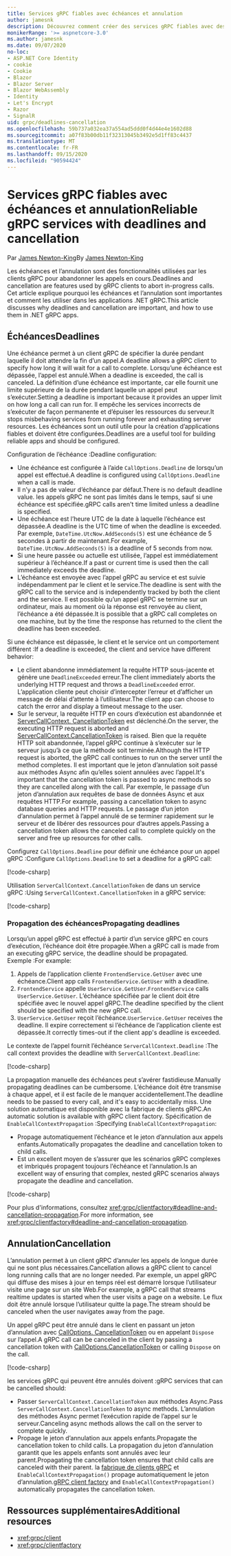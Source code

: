 ```yaml
---
title: Services gRPC fiables avec échéances et annulation
author: jamesnk
description: Découvrez comment créer des services gRPC fiables avec des échéances et des annulations dans .NET.
monikerRange: '>= aspnetcore-3.0'
ms.author: jamesnk
ms.date: 09/07/2020
no-loc:
- ASP.NET Core Identity
- cookie
- Cookie
- Blazor
- Blazor Server
- Blazor WebAssembly
- Identity
- Let's Encrypt
- Razor
- SignalR
uid: grpc/deadlines-cancellation
ms.openlocfilehash: 59b737a032ea37a554ad5ddd0f4d44e4e1602d88
ms.sourcegitcommit: a07f83b00db11f32313045b3492e5d1ff83c4437
ms.translationtype: MT
ms.contentlocale: fr-FR
ms.lasthandoff: 09/15/2020
ms.locfileid: "90594424"
---
```

# <a name="reliable-grpc-services-with-deadlines-and-cancellation"></a><span data-ttu-id="4e38e-103">Services gRPC fiables avec échéances et annulation</span><span class="sxs-lookup"><span data-stu-id="4e38e-103">Reliable gRPC services with deadlines and cancellation</span></span>

<span data-ttu-id="4e38e-104">Par [James Newton-King](https://twitter.com/jamesnk)</span><span class="sxs-lookup"><span data-stu-id="4e38e-104">By [James Newton-King](https://twitter.com/jamesnk)</span></span>

<span data-ttu-id="4e38e-105">Les échéances et l’annulation sont des fonctionnalités utilisées par les clients gRPC pour abandonner les appels en cours.</span><span class="sxs-lookup"><span data-stu-id="4e38e-105">Deadlines and cancellation are features used by gRPC clients to abort in-progress calls.</span></span> <span data-ttu-id="4e38e-106">Cet article explique pourquoi les échéances et l’annulation sont importantes et comment les utiliser dans les applications .NET gRPC.</span><span class="sxs-lookup"><span data-stu-id="4e38e-106">This article discusses why deadlines and cancellation are important, and how to use them in .NET gRPC apps.</span></span>

## <a name="deadlines"></a><span data-ttu-id="4e38e-107">Échéances</span><span class="sxs-lookup"><span data-stu-id="4e38e-107">Deadlines</span></span>

<span data-ttu-id="4e38e-108">Une échéance permet à un client gRPC de spécifier la durée pendant laquelle il doit attendre la fin d’un appel.</span><span class="sxs-lookup"><span data-stu-id="4e38e-108">A deadline allows a gRPC client to specify how long it will wait for a call to complete.</span></span> <span data-ttu-id="4e38e-109">Lorsqu’une échéance est dépassée, l’appel est annulé.</span><span class="sxs-lookup"><span data-stu-id="4e38e-109">When a deadline is exceeded, the call is canceled.</span></span> <span data-ttu-id="4e38e-110">La définition d’une échéance est importante, car elle fournit une limite supérieure de la durée pendant laquelle un appel peut s’exécuter.</span><span class="sxs-lookup"><span data-stu-id="4e38e-110">Setting a deadline is important because it provides an upper limit on how long a call can run for.</span></span> <span data-ttu-id="4e38e-111">Il empêche les services incorrects de s’exécuter de façon permanente et d’épuiser les ressources du serveur.</span><span class="sxs-lookup"><span data-stu-id="4e38e-111">It stops misbehaving services from running forever and exhausting server resources.</span></span> <span data-ttu-id="4e38e-112">Les échéances sont un outil utile pour la création d’applications fiables et doivent être configurées.</span><span class="sxs-lookup"><span data-stu-id="4e38e-112">Deadlines are a useful tool for building reliable apps and should be configured.</span></span>

<span data-ttu-id="4e38e-113">Configuration de l’échéance :</span><span class="sxs-lookup"><span data-stu-id="4e38e-113">Deadline configuration:</span></span>

* <span data-ttu-id="4e38e-114">Une échéance est configurée à l’aide `CallOptions.Deadline` de lorsqu’un appel est effectué.</span><span class="sxs-lookup"><span data-stu-id="4e38e-114">A deadline is configured using `CallOptions.Deadline` when a call is made.</span></span>
* <span data-ttu-id="4e38e-115">Il n’y a pas de valeur d’échéance par défaut.</span><span class="sxs-lookup"><span data-stu-id="4e38e-115">There is no default deadline value.</span></span> <span data-ttu-id="4e38e-116">les appels gRPC ne sont pas limités dans le temps, sauf si une échéance est spécifiée.</span><span class="sxs-lookup"><span data-stu-id="4e38e-116">gRPC calls aren't time limited unless a deadline is specified.</span></span>
* <span data-ttu-id="4e38e-117">Une échéance est l’heure UTC de la date à laquelle l’échéance est dépassée.</span><span class="sxs-lookup"><span data-stu-id="4e38e-117">A deadline is the UTC time of when the deadline is exceeded.</span></span> <span data-ttu-id="4e38e-118">Par exemple, `DateTime.UtcNow.AddSeconds(5)` est une échéance de 5 secondes à partir de maintenant.</span><span class="sxs-lookup"><span data-stu-id="4e38e-118">For example, `DateTime.UtcNow.AddSeconds(5)` is a deadline of 5 seconds from now.</span></span>
* <span data-ttu-id="4e38e-119">Si une heure passée ou actuelle est utilisée, l’appel est immédiatement supérieur à l’échéance.</span><span class="sxs-lookup"><span data-stu-id="4e38e-119">If a past or current time is used then the call immediately exceeds the deadline.</span></span>
* <span data-ttu-id="4e38e-120">L’échéance est envoyée avec l’appel gRPC au service et est suivie indépendamment par le client et le service.</span><span class="sxs-lookup"><span data-stu-id="4e38e-120">The deadline is sent with the gRPC call to the service and is independently tracked by both the client and the service.</span></span> <span data-ttu-id="4e38e-121">Il est possible qu’un appel gRPC se termine sur un ordinateur, mais au moment où la réponse est renvoyée au client, l’échéance a été dépassée.</span><span class="sxs-lookup"><span data-stu-id="4e38e-121">It is possible that a gRPC call completes on one machine, but by the time the response has returned to the client the deadline has been exceeded.</span></span>

<span data-ttu-id="4e38e-122">Si une échéance est dépassée, le client et le service ont un comportement différent :</span><span class="sxs-lookup"><span data-stu-id="4e38e-122">If a deadline is exceeded, the client and service have different behavior:</span></span>

* <span data-ttu-id="4e38e-123">Le client abandonne immédiatement la requête HTTP sous-jacente et génère une `DeadlineExceeded` erreur.</span><span class="sxs-lookup"><span data-stu-id="4e38e-123">The client immediately aborts the underlying HTTP request and throws a `DeadlineExceeded` error.</span></span> <span data-ttu-id="4e38e-124">L’application cliente peut choisir d’intercepter l’erreur et d’afficher un message de délai d’attente à l’utilisateur.</span><span class="sxs-lookup"><span data-stu-id="4e38e-124">The client app can choose to catch the error and display a timeout message to the user.</span></span>
* <span data-ttu-id="4e38e-125">Sur le serveur, la requête HTTP en cours d’exécution est abandonnée et [ServerCallContext. CancellationToken](xref:System.Threading.CancellationToken) est déclenché.</span><span class="sxs-lookup"><span data-stu-id="4e38e-125">On the server, the executing HTTP request is aborted and [ServerCallContext.CancellationToken](xref:System.Threading.CancellationToken) is raised.</span></span> <span data-ttu-id="4e38e-126">Bien que la requête HTTP soit abandonnée, l’appel gRPC continue à s’exécuter sur le serveur jusqu’à ce que la méthode soit terminée.</span><span class="sxs-lookup"><span data-stu-id="4e38e-126">Although the HTTP request is aborted, the gRPC call continues to run on the server until the method completes.</span></span> <span data-ttu-id="4e38e-127">Il est important que le jeton d’annulation soit passé aux méthodes Async afin qu’elles soient annulées avec l’appel.</span><span class="sxs-lookup"><span data-stu-id="4e38e-127">It's important that the cancellation token is passed to async methods so they are cancelled along with the call.</span></span> <span data-ttu-id="4e38e-128">Par exemple, le passage d’un jeton d’annulation aux requêtes de base de données Async et aux requêtes HTTP.</span><span class="sxs-lookup"><span data-stu-id="4e38e-128">For example, passing a cancellation token to async database queries and HTTP requests.</span></span> <span data-ttu-id="4e38e-129">Le passage d’un jeton d’annulation permet à l’appel annulé de se terminer rapidement sur le serveur et de libérer des ressources pour d’autres appels.</span><span class="sxs-lookup"><span data-stu-id="4e38e-129">Passing a cancellation token allows the canceled call to complete quickly on the server and free up resources for other calls.</span></span>

<span data-ttu-id="4e38e-130">Configurez `CallOptions.Deadline` pour définir une échéance pour un appel gRPC :</span><span class="sxs-lookup"><span data-stu-id="4e38e-130">Configure `CallOptions.Deadline` to set a deadline for a gRPC call:</span></span>

[!code-csharp[](~/grpc/deadlines-cancellation/deadline-client.cs?highlight=7,12)]

<span data-ttu-id="4e38e-131">Utilisation `ServerCallContext.CancellationToken` de dans un service gRPC :</span><span class="sxs-lookup"><span data-stu-id="4e38e-131">Using `ServerCallContext.CancellationToken` in a gRPC service:</span></span>

[!code-csharp[](~/grpc/deadlines-cancellation/deadline-server.cs?highlight=5)]

### <a name="propagating-deadlines"></a><span data-ttu-id="4e38e-132">Propagation des échéances</span><span class="sxs-lookup"><span data-stu-id="4e38e-132">Propagating deadlines</span></span>

<span data-ttu-id="4e38e-133">Lorsqu’un appel gRPC est effectué à partir d’un service gRPC en cours d’exécution, l’échéance doit être propagée.</span><span class="sxs-lookup"><span data-stu-id="4e38e-133">When a gRPC call is made from an executing gRPC service, the deadline should be propagated.</span></span> <span data-ttu-id="4e38e-134">Exemple :</span><span class="sxs-lookup"><span data-stu-id="4e38e-134">For example:</span></span>

1. <span data-ttu-id="4e38e-135">Appels de l’application cliente `FrontendService.GetUser` avec une échéance.</span><span class="sxs-lookup"><span data-stu-id="4e38e-135">Client app calls `FrontendService.GetUser` with a deadline.</span></span>
2. <span data-ttu-id="4e38e-136">`FrontendService` appelle `UserService.GetUser`.</span><span class="sxs-lookup"><span data-stu-id="4e38e-136">`FrontendService` calls `UserService.GetUser`.</span></span> <span data-ttu-id="4e38e-137">L’échéance spécifiée par le client doit être spécifiée avec le nouvel appel gRPC.</span><span class="sxs-lookup"><span data-stu-id="4e38e-137">The deadline specified by the client should be specified with the new gRPC call.</span></span>
3. <span data-ttu-id="4e38e-138">`UserService.GetUser` reçoit l’échéance.</span><span class="sxs-lookup"><span data-stu-id="4e38e-138">`UserService.GetUser` receives the deadline.</span></span> <span data-ttu-id="4e38e-139">Il expire correctement si l’échéance de l’application cliente est dépassée.</span><span class="sxs-lookup"><span data-stu-id="4e38e-139">It correctly times-out if the client app's deadline is exceeded.</span></span>

<span data-ttu-id="4e38e-140">Le contexte de l’appel fournit l’échéance `ServerCallContext.Deadline` :</span><span class="sxs-lookup"><span data-stu-id="4e38e-140">The call context provides the deadline with `ServerCallContext.Deadline`:</span></span>

[!code-csharp[](~/grpc/deadlines-cancellation/deadline-propagate.cs?highlight=7)]

<span data-ttu-id="4e38e-141">La propagation manuelle des échéances peut s’avérer fastidieuse.</span><span class="sxs-lookup"><span data-stu-id="4e38e-141">Manually propagating deadlines can be cumbersome.</span></span> <span data-ttu-id="4e38e-142">L’échéance doit être transmise à chaque appel, et il est facile de le manquer accidentellement.</span><span class="sxs-lookup"><span data-stu-id="4e38e-142">The deadline needs to be passed to every call, and it's easy to accidentally miss.</span></span> <span data-ttu-id="4e38e-143">Une solution automatique est disponible avec la fabrique de clients gRPC.</span><span class="sxs-lookup"><span data-stu-id="4e38e-143">An automatic solution is available with gRPC client factory.</span></span> <span data-ttu-id="4e38e-144">Spécification de `EnableCallContextPropagation` :</span><span class="sxs-lookup"><span data-stu-id="4e38e-144">Specifying `EnableCallContextPropagation`:</span></span>

* <span data-ttu-id="4e38e-145">Propage automatiquement l’échéance et le jeton d’annulation aux appels enfants.</span><span class="sxs-lookup"><span data-stu-id="4e38e-145">Automatically propagates the deadline and cancellation token to child calls.</span></span>
* <span data-ttu-id="4e38e-146">Est un excellent moyen de s’assurer que les scénarios gRPC complexes et imbriqués propagent toujours l’échéance et l’annulation.</span><span class="sxs-lookup"><span data-stu-id="4e38e-146">Is an excellent way of ensuring that complex, nested gRPC scenarios always propagate the deadline and cancellation.</span></span>

[!code-csharp[](~/grpc/deadlines-cancellation/clientfactory-propagate.cs?highlight=6)]

<span data-ttu-id="4e38e-147">Pour plus d'informations, consultez <xref:grpc/clientfactory#deadline-and-cancellation-propagation>.</span><span class="sxs-lookup"><span data-stu-id="4e38e-147">For more information, see <xref:grpc/clientfactory#deadline-and-cancellation-propagation>.</span></span>

## <a name="cancellation"></a><span data-ttu-id="4e38e-148">Annulation</span><span class="sxs-lookup"><span data-stu-id="4e38e-148">Cancellation</span></span>

<span data-ttu-id="4e38e-149">L’annulation permet à un client gRPC d’annuler les appels de longue durée qui ne sont plus nécessaires.</span><span class="sxs-lookup"><span data-stu-id="4e38e-149">Cancellation allows a gRPC client to cancel long running calls that are no longer needed.</span></span> <span data-ttu-id="4e38e-150">Par exemple, un appel gRPC qui diffuse des mises à jour en temps réel est démarré lorsque l’utilisateur visite une page sur un site Web.</span><span class="sxs-lookup"><span data-stu-id="4e38e-150">For example, a gRPC call that streams realtime updates is started when the user visits a page on a website.</span></span> <span data-ttu-id="4e38e-151">Le flux doit être annulé lorsque l’utilisateur quitte la page.</span><span class="sxs-lookup"><span data-stu-id="4e38e-151">The stream should be canceled when the user navigates away from the page.</span></span>

<span data-ttu-id="4e38e-152">Un appel gRPC peut être annulé dans le client en passant un jeton d’annulation avec [CallOptions. CancellationToken](xref:System.Threading.CancellationToken) ou en appelant `Dispose` sur l’appel.</span><span class="sxs-lookup"><span data-stu-id="4e38e-152">A gRPC call can be canceled in the client by passing a cancellation token with [CallOptions.CancellationToken](xref:System.Threading.CancellationToken) or calling `Dispose` on the call.</span></span>

[!code-csharp[](~/grpc/deadlines-cancellation/cancellation-client.cs?highlight=19)]

<span data-ttu-id="4e38e-153">les services gRPC qui peuvent être annulés doivent :</span><span class="sxs-lookup"><span data-stu-id="4e38e-153">gRPC services that can be cancelled should:</span></span>
* <span data-ttu-id="4e38e-154">Passer `ServerCallContext.CancellationToken` aux méthodes Async.</span><span class="sxs-lookup"><span data-stu-id="4e38e-154">Pass `ServerCallContext.CancellationToken` to async methods.</span></span> <span data-ttu-id="4e38e-155">L’annulation des méthodes Async permet l’exécution rapide de l’appel sur le serveur.</span><span class="sxs-lookup"><span data-stu-id="4e38e-155">Canceling async methods allows the call on the server to complete quickly.</span></span>
* <span data-ttu-id="4e38e-156">Propage le jeton d’annulation aux appels enfants.</span><span class="sxs-lookup"><span data-stu-id="4e38e-156">Propagate the cancellation token to child calls.</span></span> <span data-ttu-id="4e38e-157">La propagation du jeton d’annulation garantit que les appels enfants sont annulés avec leur parent.</span><span class="sxs-lookup"><span data-stu-id="4e38e-157">Propagating the cancellation token ensures that child calls are canceled with their parent.</span></span> <span data-ttu-id="4e38e-158">la [fabrique de clients gRPC](xref:grpc/clientfactory) et `EnableCallContextPropagation()` propage automatiquement le jeton d’annulation.</span><span class="sxs-lookup"><span data-stu-id="4e38e-158">[gRPC client factory](xref:grpc/clientfactory) and `EnableCallContextPropagation()` automatically propagates the cancellation token.</span></span>

## <a name="additional-resources"></a><span data-ttu-id="4e38e-159">Ressources supplémentaires</span><span class="sxs-lookup"><span data-stu-id="4e38e-159">Additional resources</span></span>

* <xref:grpc/client>
* <xref:grpc/clientfactory>
